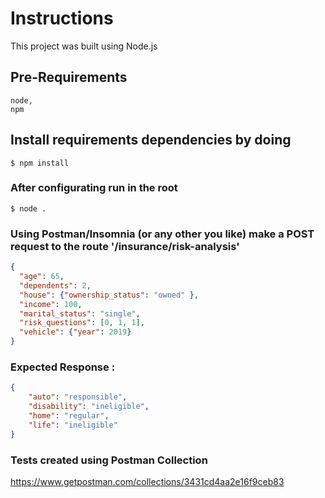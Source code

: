 # Instructions
This project was built using Node.js  

## Pre-Requirements  
```
node,
npm
```

## Install requirements dependencies by doing 
```
$ npm install
```

### After configurating run in the root
```
$ node .
```

### Using Postman/Insomnia (or any other you like) make a POST request to the route '/insurance/risk-analysis'
```JSON
{
  "age": 65,
  "dependents": 2,
  "house": {"ownership_status": "owned" },
  "income": 100,
  "marital_status": "single",
  "risk_questions": [0, 1, 1],
  "vehicle": {"year": 2019}
}
```

### Expected Response : 
```JSON
{
    "auto": "responsible",
    "disability": "ineligible",
    "home": "regular",
    "life": "ineligible"
}
```

### Tests created using Postman Collection
https://www.getpostman.com/collections/3431cd4aa2e16f9ceb83